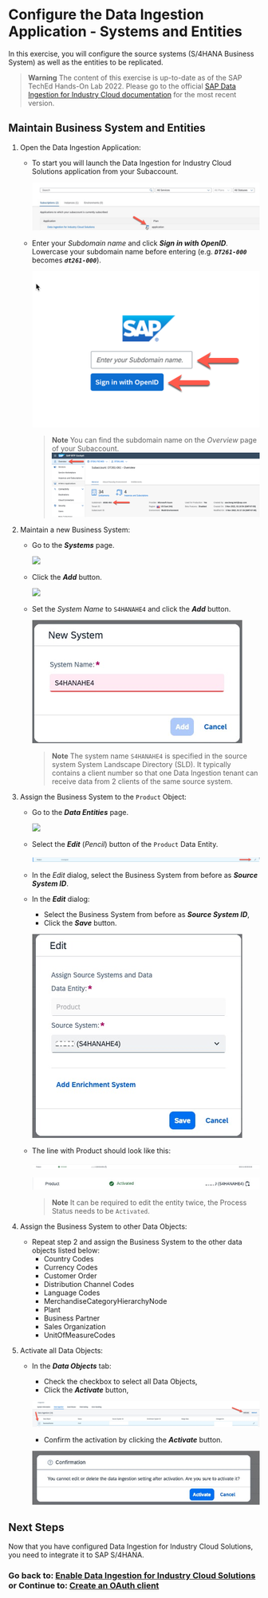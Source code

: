 # Configure the Data Ingestion Application - Systems and Entities

In this exercise, you will configure the source systems (S/4HANA Business System) as well as the entities to be replicated.

> **Warning**
> The content of this exercise is up-to-date as of the SAP TechEd Hands-On Lab 2022. Please go to the official [SAP Data Ingestion for Industry Cloud documentation](https://help.sap.com/docs/DI_ICS/925366f331c54ee88e2b61ddae0be9fc/88da41cc955e49f1b7080e882bae36d4.html?locale=en-US) for the most recent version.

## Maintain Business System and Entities

1. Open the Data Ingestion Application:

   - To start you will launch the Data Ingestion for Industry Cloud Solutions application from your Subaccount. 

      ![](images/EX2_1.jpg)

   - Enter your *Subdomain name* and click ***Sign in with OpenID***. Lowercase your subdomain name before entering (e.g. ***`DT261-000`*** becomes ***`dt261-000`***).

      ![](images/EX2_12.png)

      > **Note**
      > You can find the subdomain name on the *Overview* page of your Subaccount.
         ![](images/EX2_13.png)

2. Maintain a new Business System:

   - Go to the ***Systems*** page.

      ![](images/EX2_3.png)

   - Click the ***Add*** button.

       ![](images/EX2_2.png)

   - Set the *System Name* to `S4HANAHE4` and click the ***Add*** button.

       ![](images/EX2_4.jpg)

       > **Note**
       > The system name `S4HANAHE4` is specified in the source system System Landscape Directory (SLD). It typically contains a client number so that one Data Ingestion tenant can receive data from 2 clients of the same source system.

      
3. Assign the Business System to the `Product` Object:

   - Go to the ***Data Entities*** page. 

       ![](images/EX2_5.png)

   - Select the ***Edit*** (*Pencil*) button of the `Product` Data Entity. 

       ![](images/EX2_6.jpg)

   - In the *Edit* dialog, select the Business System from before as ***Source System ID***. 
   - In the ***Edit*** dialog:
     - Select the Business System from before as ***Source System ID***,
     - Click the ***Save*** button.

      ![](images/EX2_7.jpg)

   - The line with Product should look like this: 

      ![](images/EX2_8.jpg) <br>

      ![](images/EX2_11.jpg)

      > **Note**
      > It can be required to edit the entity twice, the Process Status needs to be `Activated`.


4. Assign the Business System to other Data Objects:

    - Repeat step 2 and assign the Business System to the other data objects listed below:
      - Country Codes
      - Currency Codes
      - Customer Order
      - Distribution Channel Codes
      - Language Codes
      - MerchandiseCategoryHierarchyNode
      - Plant
      - Business Partner
      - Sales Organization
      - UnitOfMeasureCodes

5. Activate all Data Objects:

    - In the ***Data Objects*** tab:
      - Check the checkbox to select all Data Objects,
      - Click the ***Activate*** button,
	
      ![](images/EX2_9.jpg)
       
      - Confirm the activation by clicking the ***Activate*** button.
      
      ![](images/EX2_10.jpg)

## Next Steps

Now that you have configured Data Ingestion for Industry Cloud Solutions, you need to integrate it to SAP S/4HANA.

### Go back to: [**Enable Data Ingestion for Industry Cloud Solutions**](../ex1/README.md) or Continue to: [**Create an OAuth client**](../ex4/README.md)
